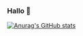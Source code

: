 ### Hallo 👋

[![Anurag's GitHub stats](https://github-readme-stats.vercel.app/api?username=LukeDSchenk)](https://github.com/anuraghazra/github-readme-stats)

<!--
**LukeDSchenk/LukeDSchenk** is a ✨ _special_ ✨ repository because its `README.md` (this file) appears on your GitHub profile.

Here are some ideas to get you started:

- 🔭 I’m currently working on ...
- 🌱 I’m currently learning ...
- 👯 I’m looking to collaborate on ...
- 🤔 I’m looking for help with ...
- 💬 Ask me about ...
- 📫 How to reach me: ...
- 😄 Pronouns: ...
- ⚡ Fun fact: ...
-->
